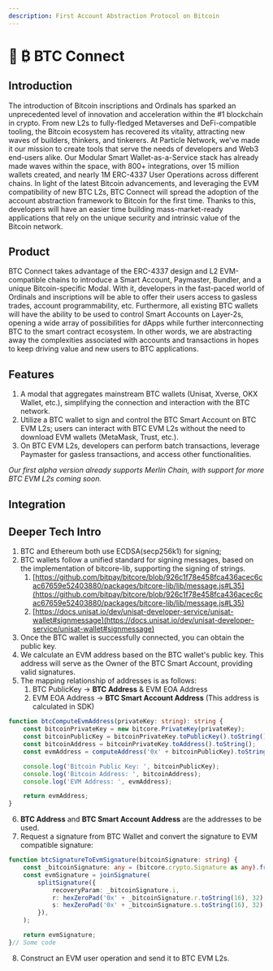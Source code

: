 ```yaml
---
description: First Account Abstraction Protocol on Bitcoin
---
```


# 🚀 ₿ BTC Connect

## Introduction

The introduction of Bitcoin inscriptions and Ordinals has sparked an unprecedented level of innovation and acceleration within the #1 blockchain in crypto. From new L2s to fully-fledged Metaverses and DeFi-compatible tooling, the Bitcoin ecosystem has recovered its vitality, attracting new waves of builders, thinkers, and tinkerers. At Particle Network, we’ve made it our mission to create tools that serve the needs of developers and Web3 end-users alike. Our Modular Smart Wallet-as-a-Service stack has already made waves within the space, with 800+ integrations, over 15 million wallets created, and nearly 1M ERC-4337 User Operations across different chains. In light of the latest Bitcoin advancements, and leveraging the EVM compatibility of new BTC L2s, BTC Connect will spread the adoption of the account abstraction framework to Bitcoin for the first time. Thanks to this, developers will have an easier time building mass-market-ready applications that rely on the unique security and intrinsic value of the Bitcoin network.

## Product

BTC Connect takes advantage of the ERC-4337 design and L2 EVM-compatible chains to introduce a Smart Account, Paymaster, Bundler, and a unique Bitcoin-specific Modal. With it, developers in the fast-paced world of Ordinals and inscriptions will be able to offer their users access to gasless trades, account programmability, etc. Furthermore, all existing BTC wallets will have the ability to be used to control Smart Accounts on Layer-2s, opening a wide array of possibilities for dApps while further interconnecting BTC to the smart contract ecosystem. In other words, we are abstracting away the complexities associated with accounts and transactions in hopes to keep driving value and new users to BTC applications.

## Features

1. A modal that aggregates mainstream BTC wallets (Unisat, Xverse, OKX Wallet, etc.), simplifying the connection and interaction with the BTC network.
2. Utilize a BTC wallet to sign and control the BTC Smart Account on BTC EVM L2s; users can interact with BTC EVM L2s without the need to download EVM wallets (MetaMask, Trust, etc.).
3. On BTC EVM L2s, developers can perform batch transactions, leverage Paymaster for gasless transactions, and access other functionalities.

_Our first alpha version already supports Merlin Chain, with support for more BTC EVM L2s coming soon._

## Integration



## Deeper Tech Intro

1. BTC and Ethereum both use ECDSA(secp256k1) for signing;
2. BTC wallets follow a unified standard for signing messages, based on the implementation of bitcore-lib, supporting the signing of strings.
   1. [https://github.com/bitpay/bitcore/blob/926c1f78e458fca436acec6cac67659e52403880/packages/bitcore-lib/lib/message.js#L35](https://github.com/bitpay/bitcore/blob/926c1f78e458fca436acec6cac67659e52403880/packages/bitcore-lib/lib/message.js#L35)
   2. [https://docs.unisat.io/dev/unisat-developer-service/unisat-wallet#signmessage](https://docs.unisat.io/dev/unisat-developer-service/unisat-wallet#signmessage)
3. Once the BTC wallet is successfully connected, you can obtain the public key.
4. We calculate an EVM address based on the BTC wallet's public key. This address will serve as the Owner of the BTC Smart Account, providing valid signatures.
5. The mapping relationship of addresses is as follows:
   1. BTC PublicKey -> **BTC Address** & EVM EOA Address
   2. EVM EOA Address -> **BTC Smart Account Address** (This address is calculated in SDK)

```typescript
function btcComputeEvmAddress(privateKey: string): string {
    const bitcoinPrivateKey = new bitcore.PrivateKey(privateKey);
    const bitcoinPublicKey = bitcoinPrivateKey.toPublicKey().toString();
    const bitcoinAddress = bitcoinPrivateKey.toAddress().toString();
    const evmAddress = computeAddress('0x' + bitcoinPublicKey).toString();

    console.log('Bitcoin Public Key: ', bitcoinPublicKey);
    console.log('Bitcoin Address: ', bitcoinAddress);
    console.log('EVM Address: ', evmAddress);

    return evmAddress;
}
```

6. **BTC Address** and **BTC Smart Account Address** are the addresses to be used.
7. Request a signature from BTC Wallet and convert the signature to EVM compatible signature:

```typescript
function btcSignatureToEvmSignature(bitcoinSignature: string) {
    const _bitcoinSignature: any = (bitcore.crypto.Signature as any).fromCompact(Buffer.from(bitcoinSignature, 'base64'));
    const evmSignature = joinSignature(
        splitSignature({
            recoveryParam: _bitcoinSignature.i,
            r: hexZeroPad('0x' + _bitcoinSignature.r.toString(16), 32),
            s: hexZeroPad('0x' + _bitcoinSignature.s.toString(16), 32),
        }),
    );

    return evmSignature;
}// Some code
```

8. Construct an EVM user operation and send it to BTC EVM L2s.
